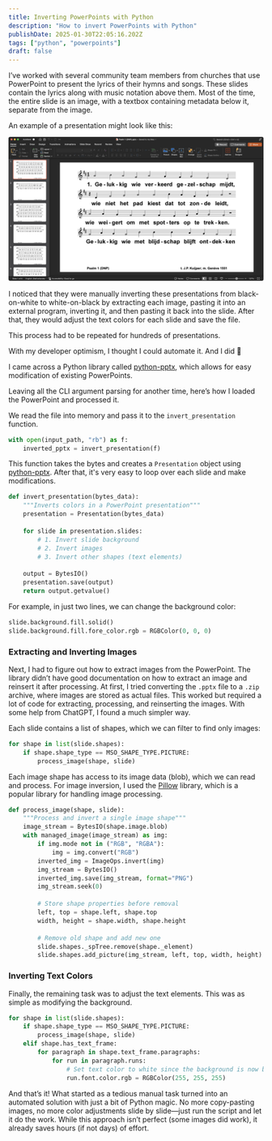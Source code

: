 ```yaml
---
title: Inverting PowerPoints with Python
description: "How to invert PowerPoints with Python"
publishDate: 2025-01-30T22:05:16.202Z
tags: ["python", "powerpoints"]
draft: false
---
```


I’ve worked with several community team members from churches that use PowerPoint to present the lyrics of their hymns and songs. These slides contain the lyrics along with music notation above them. Most of the time, the entire slide is an image, with a textbox containing metadata below it, separate from the image.

An example of a presentation might look like this:

![Example PowerPoint](./example-powerpoint.jpg)

I noticed that they were manually inverting these presentations from black-on-white to white-on-black by extracting each image, pasting it into an external program, inverting it, and then pasting it back into the slide. After that, they would adjust the text colors for each slide and save the file.

This process had to be repeated for hundreds of presentations.

With my developer optimism, I thought I could automate it. And I did 🚀

I came across a Python library called [python-pptx](https://python-pptx.readthedocs.io/en/latest/), which allows for easy modification of existing PowerPoints.

Leaving all the CLI argument parsing for another time, here’s how I loaded the PowerPoint and processed it.

We read the file into memory and pass it to the `invert_presentation` function.

```python
with open(input_path, "rb") as f:
    inverted_pptx = invert_presentation(f)
```

This function takes the bytes and creates a `Presentation` object using [python-pptx](https://python-pptx.readthedocs.io/en/latest/). After that, it's very easy to loop over each slide and make modifications.

```python
def invert_presentation(bytes_data):
    """Inverts colors in a PowerPoint presentation"""
    presentation = Presentation(bytes_data)

    for slide in presentation.slides:
        # 1. Invert slide background
        # 2. Invert images
        # 3. Invert other shapes (text elements)

    output = BytesIO()
    presentation.save(output)
    return output.getvalue()
```

For example, in just two lines, we can change the background color:

```python
slide.background.fill.solid()
slide.background.fill.fore_color.rgb = RGBColor(0, 0, 0)
```

### Extracting and Inverting Images

Next, I had to figure out how to extract images from the PowerPoint. The library didn’t have good documentation on how to extract an image and reinsert it after processing. At first, I tried converting the `.pptx` file to a `.zip` archive, where images are stored as actual files. This worked but required a lot of code for extracting, processing, and reinserting the images. With some help from ChatGPT, I found a much simpler way.

Each slide contains a list of shapes, which we can filter to find only images:

```python
for shape in list(slide.shapes):
    if shape.shape_type == MSO_SHAPE_TYPE.PICTURE:
        process_image(shape, slide)
```

Each image shape has access to its image data (blob), which we can read and process. For image inversion, I used the [Pillow](https://pillow.readthedocs.io/en/stable/) library, which is a popular library for handling image processing.

```python
def process_image(shape, slide):
    """Process and invert a single image shape"""
    image_stream = BytesIO(shape.image.blob)
    with managed_image(image_stream) as img:
        if img.mode not in ("RGB", "RGBA"):
            img = img.convert("RGB")
        inverted_img = ImageOps.invert(img)
        img_stream = BytesIO()
        inverted_img.save(img_stream, format="PNG")
        img_stream.seek(0)

        # Store shape properties before removal
        left, top = shape.left, shape.top
        width, height = shape.width, shape.height

        # Remove old shape and add new one
        slide.shapes._spTree.remove(shape._element)
        slide.shapes.add_picture(img_stream, left, top, width, height)
```

### Inverting Text Colors

Finally, the remaining task was to adjust the text elements. This was as simple as modifying the background.

```python
for shape in list(slide.shapes):
    if shape.shape_type == MSO_SHAPE_TYPE.PICTURE:
        process_image(shape, slide)
    elif shape.has_text_frame:
        for paragraph in shape.text_frame.paragraphs:
            for run in paragraph.runs:
                # Set text color to white since the background is now black
                run.font.color.rgb = RGBColor(255, 255, 255)
```

And that’s it! What started as a tedious manual task turned into an automated solution with just a bit of Python magic. No more copy-pasting images, no more color adjustments slide by slide—just run the script and let it do the work. While this approach isn’t perfect (some images did work), it already saves hours (if not days) of effort.

